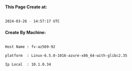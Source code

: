 
   
#### This Page Create at:

```bash

2024-03-26 - 14:57:17 UTC

```

#### Create By Machine:

```bash

Host Name : fv-az569-92

platform  : Linux-6.5.0-1016-azure-x86_64-with-glibc2.35

Ip Local  : 10.1.0.34

```

